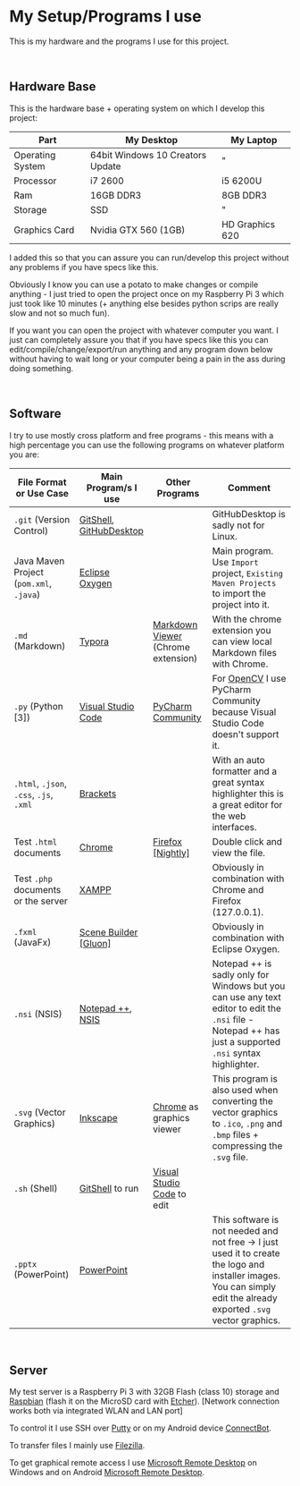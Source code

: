 # My Setup/Programs I use

This is my hardware and the programs I use for this project.

<br>

## Hardware Base

This is the hardware base + operating system on which I develop this project:

| Part             | My Desktop                       | My Laptop       |
| ---------------- | -------------------------------- | --------------- |
| Operating System | 64bit Windows 10 Creators Update | "               |
| Processor        | i7 2600                          | i5 6200U        |
| Ram              | 16GB  DDR3                       | 8GB DDR3        |
| Storage          | SSD                              | "               |
| Graphics Card    | Nvidia GTX 560 (1GB)             | HD Graphics 620 |

I added this so that you can assure you can run/develop this project without any problems if you have specs like this.

Obviously I know you can use a potato to make changes or compile anything - I just tried to open the project once on my Raspberry Pi 3 which just took like 10 minutes (+ anything else besides python scrips are really slow and not so much fun).

If you want you can open the project with whatever computer you want. I just can completely assure you that if you have specs like this you can edit/compile/change/export/run anything and any program down below without having to wait long or your computer being a pain in the ass during doing something.

<br>

## Software

I try to use mostly cross platform and free programs - this means with a high percentage you can use the following programs on whatever platform you are:

| File Format or Use Case                 | Main Program/s I use                     | Other Programs                           | Comment                                  |
| --------------------------------------- | ---------------------------------------- | ---------------------------------------- | ---------------------------------------- |
| `.git`  (Version Control)               | [GitShell](https://git-scm.com/downloads), [GitHubDesktop](https://desktop.github.com/) |                                          | GitHubDesktop is sadly not for Linux.    |
| Java Maven Project (`pom.xml`, `.java`) | [Eclipse Oxygen](https://www.eclipse.org/downloads/) |                                          | Main program. Use `Import` project, `Existing Maven Projects` to import the project into it. |
| `.md` (Markdown)                        | [Typora](https://typora.io/)             | [Markdown Viewer](https://chrome.google.com/webstore/detail/markdown-viewer/ckkdlimhmcjmikdlpkmbgfkaikojcbjk) (Chrome extension) | With the chrome extension you can view local Markdown files with Chrome. |
| `.py` (Python [3])                      | [Visual Studio Code](https://code.visualstudio.com/) | [PyCharm Community](https://www.jetbrains.com/pycharm/download/#section=windowsPy) | For [OpenCV](http://opencv-python-tutroals.readthedocs.io/en/latest/index.html) I use PyCharm Community because Visual Studio Code doesn't support it. |
| `.html`, `.json`, `.css`, `.js`, `.xml` | [Brackets](http://brackets.io/)          |                                          | With an auto formatter and a great syntax highlighter this is a great editor for the web interfaces. |
| Test `.html` documents                  | [Chrome](https://www.google.com/chrome/index.html) | [Firefox [Nightly]](https://www.mozilla.org/en-US/firefox/channel/desktop/) | Double click and view the file.          |
| Test `.php` documents or the server     | [XAMPP](https://www.apachefriends.org/download.html) |                                          | Obviously in combination with Chrome and Firefox (127.0.0.1). |
| `.fxml` (JavaFx)                        | [Scene Builder [Gluon]](http://gluonhq.com/products/scene-builder/) |                                          | Obviously in combination with Eclipse Oxygen. |
| `.nsi` (NSIS)                           | [Notepad ++](https://notepad-plus-plus.org/), [NSIS](http://nsis.sourceforge.net/Download) |                                          | Notepad ++ is sadly only for Windows but you can use any text editor to edit the `.nsi` file - Notepad ++ has just a supported `.nsi` syntax highlighter. |
| `.svg` (Vector Graphics)                | [Inkscape](https://inkscape.org/en/)     | [Chrome](https://www.google.com/chrome/index.html) as graphics viewer | This program is also used when converting the vector graphics to `.ico`, `.png` and `.bmp` files + compressing the `.svg` file. |
| `.sh` (Shell)                           | [GitShell](https://git-scm.com/downloads) to run | [Visual Studio Code](https://code.visualstudio.com/) to edit |                                          |
| `.pptx` (PowerPoint)                    | [PowerPoint](https://products.office.com/en/powerpoint) |                                          | This software is not needed and not free -> I just used it to create the logo and installer images. You can simply edit the already exported `.svg` vector graphics. |

<br>

## Server

My test server is a Raspberry Pi 3 with 32GB Flash (class 10) storage and [Raspbian](https://www.raspberrypi.org/downloads/raspbian/) (flash it on the MicroSD card with [Etcher](https://etcher.io/)). [Network connection works both via integrated WLAN and LAN port]

To control it I use SSH over [Putty](http://www.putty.org/) or on my Android device [ConnectBot](https://play.google.com/store/apps/details?id=org.connectbot&hl=en).

To transfer files I mainly use [Filezilla](https://filezilla-project.org/).

To get graphical remote access I use [Microsoft Remote Desktop](https://www.microsoft.com/en-us/store/p/microsoft-remote-desktop/9wzdncrfj3ps) on Windows and on Android [Microsoft Remote Desktop](https://play.google.com/store/apps/details?id=com.microsoft.rdc.android&hl=en).